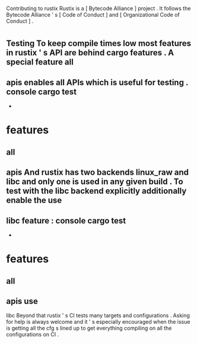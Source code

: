 #
Contributing
to
rustix
Rustix
is
a
[
Bytecode
Alliance
]
project
.
It
follows
the
Bytecode
Alliance
'
s
[
Code
of
Conduct
]
and
[
Organizational
Code
of
Conduct
]
.
#
#
Testing
To
keep
compile
times
low
most
features
in
rustix
'
s
API
are
behind
cargo
features
.
A
special
feature
all
-
apis
enables
all
APIs
which
is
useful
for
testing
.
console
cargo
test
-
-
features
=
all
-
apis
And
rustix
has
two
backends
linux_raw
and
libc
and
only
one
is
used
in
any
given
build
.
To
test
with
the
libc
backend
explicitly
additionally
enable
the
use
-
libc
feature
:
console
cargo
test
-
-
features
=
all
-
apis
use
-
libc
Beyond
that
rustix
'
s
CI
tests
many
targets
and
configurations
.
Asking
for
help
is
always
welcome
and
it
'
s
especially
encouraged
when
the
issue
is
getting
all
the
cfg
s
lined
up
to
get
everything
compiling
on
all
the
configurations
on
CI
.

